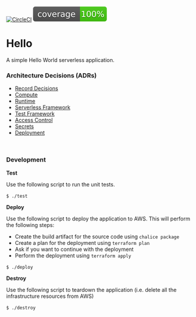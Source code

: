[![CircleCI](https://circleci.com/gh/ylathouris/hello.svg?style=shield)](https://circleci.com/gh/ylathouris/hello)  ![Coverage](coverage.svg)

# Hello

A simple Hello World serverless application.


### Architecture Decisions (ADRs)

* [Record Decisions](docs/arch/001-record-decisions.md)
* [Compute](docs/arch/002-compute.md)
* [Runtime](docs/arch/003-runtime.md)
* [Serverless Framework](docs/arch/004-serverless-framework.md)
* [Test Framework](docs/arch/005-test-framework.md)
* [Access Control](docs/arch/006-access-control.md)
* [Secrets](docs/arch/007-secrets.md)
* [Deployment](docs/arch/008-deployment.md)

<br/>

### Development

**Test**

Use the following script to run the unit tests.

```shell
$ ./test
```

**Deploy**

Use the following script to deploy the application to AWS. This
will perform the following steps:

* Create the build artifact for the source code using `chalice package`
* Create a plan for the deployment using `terraform plan`
* Ask if you want to continue with the deployment
* Perform the deployment using `terraform apply`

```shell
$ ./deploy
```

**Destroy**

Use the following script to teardown the application (i.e. delete
all the infrastructure resources from AWS)

```shell
$ ./destroy
```
